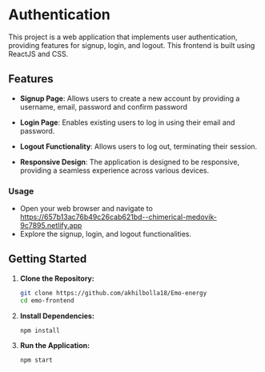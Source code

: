 # Authentication

This project is a web application that implements user authentication, providing features for signup, login, and logout. This frontend is built using ReactJS and CSS.

## Features

- **Signup Page**: Allows users to create a new account by providing a username, email, password and confirm password

- **Login Page**: Enables existing users to log in using their email and password.

- **Logout Functionality**: Allows users to log out, terminating their session.

- **Responsive Design**: The application is designed to be responsive, providing a seamless experience across various devices.

### Usage
- Open your web browser and navigate to https://657b13ac76b49c26cab621bd--chimerical-medovik-9c7895.netlify.app
- Explore the signup, login, and logout functionalities.

## Getting Started

1. **Clone the Repository:**
   ```bash
   git clone https://github.com/akhilbolla18/Emo-energy
   cd emo-frontend
2. **Install Dependencies:**
   ```bash
   npm install
3. **Run the Application:**
   ```bash
   npm start


